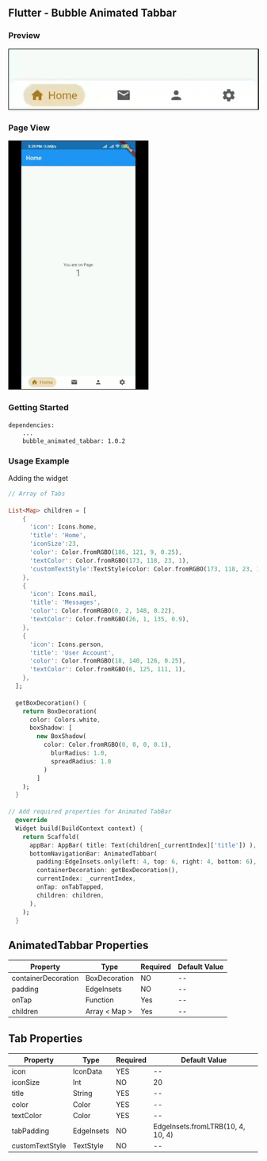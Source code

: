 ## Flutter - Bubble Animated Tabbar

### Preview

![Alt Text](tab.gif)

### Page View

![Alt Text](page-1.gif)

<style type="text/css">
    img{ border:1px solid black }
</style>

### Getting Started

```yamlgit
dependencies:
	...
	bubble_animated_tabbar: 1.0.2
```

### Usage Example

Adding the widget

```dart
// Array of Tabs

List<Map> children = [
    {
      'icon': Icons.home,
      'title': 'Home',
      'iconSize':23,
      'color': Color.fromRGBO(186, 121, 9, 0.25),
      'textColor': Color.fromRGBO(173, 118, 23, 1),
      'customTextStyle':TextStyle(color: Color.fromRGBO(173, 118, 23, 1)),
    },
    {
      'icon': Icons.mail,
      'title': 'Messages',
      'color': Color.fromRGBO(0, 2, 148, 0.22),
      'textColor': Color.fromRGBO(26, 1, 135, 0.9),
    },
    {
      'icon': Icons.person,
      'title': 'User Account',
      'color': Color.fromRGBO(18, 140, 126, 0.25),
      'textColor': Color.fromRGBO(6, 125, 111, 1),
    },
  ];

  getBoxDecoration() {
    return BoxDecoration(
      color: Colors.white,
      boxShadow: [
        new BoxShadow(
          color: Color.fromRGBO(0, 0, 0, 0.1),
            blurRadius: 1.0,
            spreadRadius: 1.0
          )
        ]
    );
  }

// Add required properties for Animated TabBar
  @override
  Widget build(BuildContext context) {
    return Scaffold(
      appBar: AppBar( title: Text(children[_currentIndex]['title']) ),
      bottomNavigationBar: AnimatedTabbar(
        padding:EdgeInsets.only(left: 4, top: 6, right: 4, bottom: 6),
        containerDecoration: getBoxDecoration(),
        currentIndex: _currentIndex,
        onTap: onTabTapped,
        children: children,
      ),
    );
  }
```

## AnimatedTabbar Properties

| Property            | Type          | Required | Default Value |
| ------------------- | ------------- | -------- | ------------- |
| containerDecoration | BoxDecoration | NO       | --            |
| padding             | EdgeInsets    | NO       | --            |
| onTap               | Function      | Yes      | --            |
| children            | Array < Map > | Yes      | --            |

## Tab Properties

| Property        | Type       | Required | Default Value                     |
| --------------- | ---------- | -------- | --------------------------------- |
| icon            | IconData   | YES      | --                                |
| iconSize        | Int        | NO       | 20                                |
| title           | String     | YES      | --                                |
| color           | Color      | YES      | --                                |
| textColor       | Color      | YES      | --                                |
| tabPadding      | EdgeInsets | NO       | EdgeInsets.fromLTRB(10, 4, 10, 4) |
| customTextStyle | TextStyle  | NO       | --                                |
